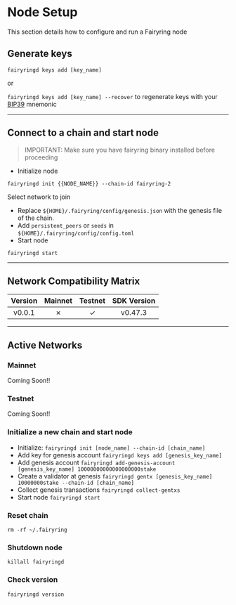 # Node Setup

This section details how to configure and run a Fairyring node

## Generate keys

`fairyringd keys add [key_name]`

or

`fairyringd keys add [key_name] --recover` to regenerate keys with your [BIP39](https://github.com/bitcoin/bips/tree/master/bip-0039) mnemonic

---

## Connect to a chain and start node

> IMPORTANT: Make sure you have fairyring binary installed before proceeding

- Initialize node

```shell
fairyringd init {{NODE_NAME}} --chain-id fairyring-2
```

Select network to join

- Replace `${HOME}/.fairyring/config/genesis.json` with the genesis file of the chain.
- Add `persistent_peers` or `seeds` in `${HOME}/.fairyring/config/config.toml`
- Start node

```shell
fairyringd start
```

---

## Network Compatibility Matrix

| Version | Mainnet | Testnet | SDK Version |
|:-------:|:-------:|:-------:|:-----------:|
|  v0.0.1 |    ✗    |    ✓    |   v0.47.3   |

---

## Active Networks

### Mainnet

Coming Soon!!

### Testnet

Coming Soon!!

### Initialize a new chain and start node

- Initialize: `fairyringd init [node_name] --chain-id [chain_name]`
- Add key for genesis account `fairyringd keys add [genesis_key_name]`
- Add genesis account `fairyringd add-genesis-account [genesis_key_name] 10000000000000000000stake`
- Create a validator at genesis `fairyringd gentx [genesis_key_name] 10000000stake --chain-id [chain_name]`
- Collect genesis transactions `fairyringd collect-gentxs`
- Start node `fairyringd start`

### Reset chain

```shell
rm -rf ~/.fairyring
```

### Shutdown node

```shell
killall fairyringd
```

### Check version

```shell
fairyringd version
```
